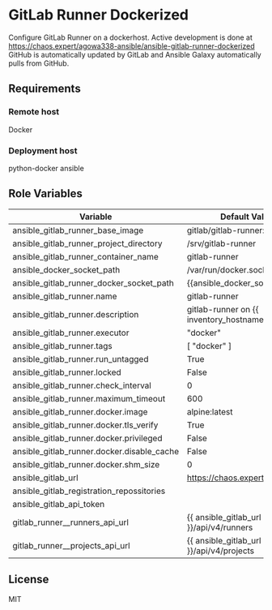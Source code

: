 # GitLab Runner Dockerized

Configure GitLab Runner on a dockerhost.
Active development is done at https://chaos.expert/agowa338-ansible/ansible-gitlab-runner-dockerized
GitHub is automatically updated by GitLab and Ansible Galaxy automatically pulls from GitHub.

## Requirements

### Remote host

Docker

### Deployment host

python-docker
ansible

## Role Variables

| Variable                                   | Default Value                             | Required    |
|--------------------------------------------|-------------------------------------------|-------------|
| ansible_gitlab_runner_base_image           | gitlab/gitlab-runner:latest               |             |
| ansible_gitlab_runner_project_directory    | /srv/gitlab-runner                        |             |
| ansible_gitlab_runner_container_name       | gitlab-runner                             |             |
| ansible_docker_socket_path                 | /var/run/docker.sock                      |             |
| ansible_gitlab_runner_docker_socket_path   | {{ansible_docker_socket_path}}            |             |
| ansible_gitlab_runner.name                 | gitlab-runner                             |             |
| ansible_gitlab_runner.description          | gitlab-runner on {{ inventory_hostname }} |             |
| ansible_gitlab_runner.executor             | "docker"                                  |             |
| ansible_gitlab_runner.tags                 | [ "docker" ]                              |             |
| ansible_gitlab_runner.run_untagged         | True                                      |             |
| ansible_gitlab_runner.locked               | False                                     |             |
| ansible_gitlab_runner.check_interval       | 0                                         |             |
| ansible_gitlab_runner.maximum_timeout      | 600                                       |             |
| ansible_gitlab_runner.docker.image         | alpine:latest                             |             |
| ansible_gitlab_runner.docker.tls_verify    | True                                      |             |
| ansible_gitlab_runner.docker.privileged    | False                                     |             |
| ansible_gitlab_runner.docker.disable_cache | False                                     |             |
| ansible_gitlab_runner.docker.shm_size      | 0                                         |             |
| ansible_gitlab_url                         | https://chaos.expert                      |             |
| ansible_gitlab_registration_repossitories  |                                           | yes         |
| ansible_gitlab_api_token                   |                                           | yes         |
| gitlab_runner__runners_api_url             | {{ ansible_gitlab_url }}/api/v4/runners   |             |
| gitlab_runner__projects_api_url            | {{ ansible_gitlab_url }}/api/v4/projects  |             |

## License

MIT
